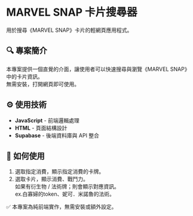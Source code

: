 # MARVEL SNAP 卡片搜尋器

用於搜尋《MARVEL SNAP》卡片的輕網頁應用程式。

## 🔍 專案簡介

本專案提供一個直覺的介面，讓使用者可以快速搜尋與瀏覽《MARVEL SNAP》中的卡片資訊。  
無需安裝，打開網頁即可使用。

## ⚙️ 使用技術

- **JavaScript** - 前端邏輯處理
- **HTML** - 頁面結構設計
- **Supabase** - 後端資料庫與 API 整合

## 🚀 如何使用

1. 選取指定消費，顯示指定消費的卡牌。  
2. 選取卡片，顯示消費、戰鬥力。  
   如果有衍生物 / 法術牌；則會顯示對應資訊。  
   ex.白寡婦的token、妮可．米諾魯的法術。

✅ 本專案為純前端實作，無需安裝或額外設定。
